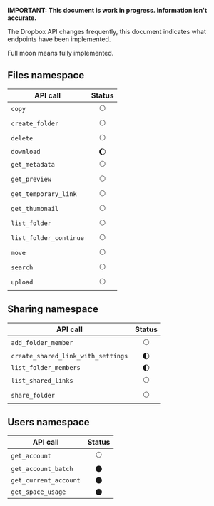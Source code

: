 **IMPORTANT: This document is work in progress. Information isn't accurate.**

The Dropbox API changes frequently, this document indicates what endpoints
have been implemented.

Full moon means fully implemented.

## Files namespace

API call | Status
--- | :---:
`copy` | 🌕
`create_folder` | 🌕
`delete` | 🌕
`download` | 🌔
`get_metadata` | 🌕
`get_preview` | 🌕
`get_temporary_link` | 🌕
`get_thumbnail` | 🌕
`list_folder` | 🌕
`list_folder_continue` | 🌕
`move` | 🌕
`search` | 🌕
`upload` | 🌕

## Sharing namespace
API call | Status
--- | :---:
`add_folder_member` | 🌕
`create_shared_link_with_settings` | 🌓
`list_folder_members` | 🌓
`list_shared_links` | 🌕
`share_folder` | 🌕

## Users namespace

API call | Status
--- | :---:
`get_account` | 🌕
`get_account_batch` | 🌑
`get_current_account` | 🌑
`get_space_usage` | 🌑
